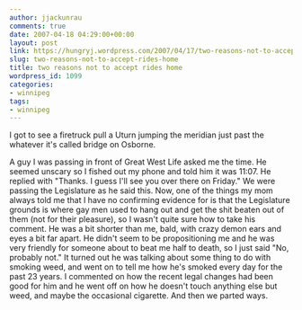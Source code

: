 ```yaml
---
author: jjackunrau
comments: true
date: 2007-04-18 04:29:00+00:00
layout: post
link: https://hungryj.wordpress.com/2007/04/17/two-reasons-not-to-accept-rides-home/
slug: two-reasons-not-to-accept-rides-home
title: two reasons not to accept rides home
wordpress_id: 1099
categories:
- winnipeg
tags:
- winnipeg
---
```


I got to see a firetruck pull a Uturn jumping the meridian just past the whatever it's called bridge on Osborne.  
  
A guy I was passing in front of Great West Life asked me the time.  He seemed unscary so I fished out my phone and told him it was 11:07.  He replied with "Thanks.  I guess I'll see you over there on Friday."  We were passing the Legislature as he said this.  Now, one of the things my mom always told me that I have no confirming evidence for is that the Legislature grounds is where gay men used to hang out and get the shit beaten out of them (not for their pleasure), so I wasn't quite sure how to take his comment.  He was a bit shorter than me, bald, with crazy demon ears and eyes a bit far apart.  He didn't seem to be propositioning me and he was very friendly for someone about to beat me half to death, so I just said "No, probably not."  It turned out he was talking about some thing to do with smoking weed, and went on to tell me how he's smoked every day for the past 23 years.  I commented on how the recent legal changes had been good for him and he went off on how he doesn't touch anything else but weed, and maybe the occasional cigarette.  And then we parted ways.
